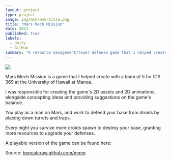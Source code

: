 ```yaml
---
layout: project
type: project
image: img/mmm/mmm-title.png
title: "Mars Mech Mission"
date: 2023
published: true
labels:
  - Unity
  - GitHub
summary: "A resource management/tower defense game that I helped create for ICS 369 at UH Manoa."
---
```


<img class="img-fluid" src="../img/mmm/mmm_title.png">

Mars Mech Mission is a game that I helped create with a team of 5 for ICS 369 at the University of Hawaii at Manoa.

I was responsible for creating the game's 2D assets and 2D animations, alongside concepting ideas and providing suggestions on the game's balance.

You play as a man on Mars, and work to defend your base from droids by placing down turrets and traps.

Every night you survive more droids spawn to destroy your base, granting more resources to upgrade your defenses.

A playable version of the game can be found here: 

Source: <a href="https://bencatcraw.github.com/mmm"><i class="large github icon "></i>bencatcraw.github.com/mmm</a>
